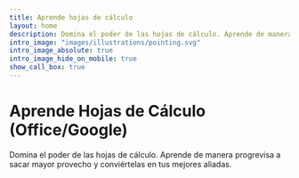 ```yaml
---
title: Aprende hojas de cálculo
layout: home
description: Domina el poder de las hojas de cálculo. Aprende de manera progrevisa a sacar mayor provecho y conviértelas en tus mejores aliadas.
intro_image: "images/illustrations/pointing.svg"
intro_image_absolute: true
intro_image_hide_on_mobile: true
show_call_box: true
---
```


# Aprende Hojas de Cálculo (Office/Google)

Domina el poder de las hojas de cálculo. Aprende de manera progrevisa a sacar mayor provecho y conviértelas en tus mejores aliadas.
